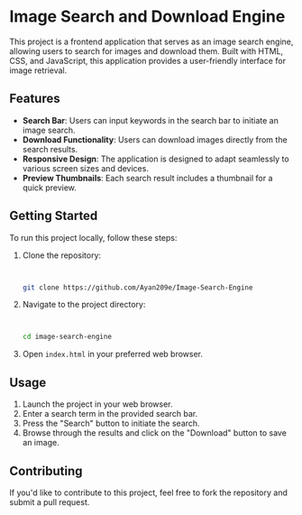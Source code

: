 # Image Search and Download Engine

This project is a frontend application that serves as an image search engine, allowing users to search for images and download them. Built with HTML, CSS, and JavaScript, this application provides a user-friendly interface for image retrieval.

## Features

- **Search Bar**: Users can input keywords in the search bar to initiate an image search.
- **Download Functionality**: Users can download images directly from the search results.
- **Responsive Design**: The application is designed to adapt seamlessly to various screen sizes and devices.
- **Preview Thumbnails**: Each search result includes a thumbnail for a quick preview.

## Getting Started

To run this project locally, follow these steps:

1. Clone the repository:

   ```bash

   
   git clone https://github.com/Ayan209e/Image-Search-Engine
   
   
   ```

2. Navigate to the project directory:

   ```bash

   
   cd image-search-engine

   
   ```

3. Open `index.html` in your preferred web browser.

## Usage

1. Launch the project in your web browser.
2. Enter a search term in the provided search bar.
3. Press the "Search" button to initiate the search.
4. Browse through the results and click on the "Download" button to save an image.

## Contributing

If you'd like to contribute to this project, feel free to fork the repository and submit a pull request.
